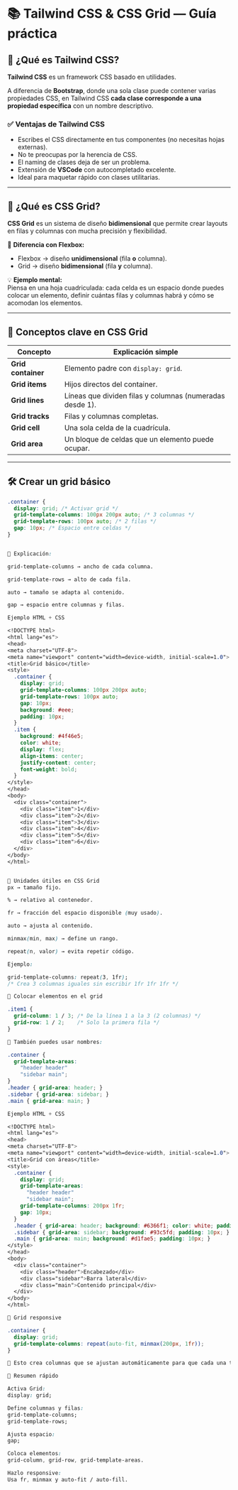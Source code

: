 # 📚 Tailwind CSS & CSS Grid — Guía práctica

## 🎨 ¿Qué es Tailwind CSS?
**Tailwind CSS** es un framework CSS basado en utilidades.  

A diferencia de **Bootstrap**, donde una sola clase puede contener varias propiedades CSS, en Tailwind CSS **cada clase corresponde a una propiedad específica** con un nombre descriptivo.

### ✅ Ventajas de Tailwind CSS
- Escribes el CSS directamente en tus componentes (no necesitas hojas externas).
- No te preocupas por la herencia de CSS.
- El naming de clases deja de ser un problema.
- Extensión de **VSCode** con autocompletado excelente.
- Ideal para maquetar rápido con clases utilitarias.

---

## 🧩 ¿Qué es CSS Grid?
**CSS Grid** es un sistema de diseño **bidimensional** que permite crear layouts en filas y columnas con mucha precisión y flexibilidad.

📌 **Diferencia con Flexbox:**  
- Flexbox → diseño **unidimensional** (fila **o** columna).  
- Grid → diseño **bidimensional** (fila **y** columna).

💡 **Ejemplo mental:**  
Piensa en una hoja cuadriculada: cada celda es un espacio donde puedes colocar un elemento, definir cuántas filas y columnas habrá y cómo se acomodan los elementos.

---

## 🧱 Conceptos clave en CSS Grid

| Concepto         | Explicación simple |
|------------------|-------------------|
| **Grid container** | Elemento padre con `display: grid`. |
| **Grid items**    | Hijos directos del container. |
| **Grid lines**    | Líneas que dividen filas y columnas (numeradas desde 1). |
| **Grid tracks**   | Filas y columnas completas. |
| **Grid cell**     | Una sola celda de la cuadrícula. |
| **Grid area**     | Un bloque de celdas que un elemento puede ocupar. |

---

## 🛠 Crear un grid básico
```css
.container {
  display: grid; /* Activar grid */
  grid-template-columns: 100px 200px auto; /* 3 columnas */
  grid-template-rows: 100px auto; /* 2 filas */
  gap: 10px; /* Espacio entre celdas */
}


📌 Explicación:

grid-template-columns → ancho de cada columna.

grid-template-rows → alto de cada fila.

auto → tamaño se adapta al contenido.

gap → espacio entre columnas y filas.

Ejemplo HTML + CSS

<!DOCTYPE html>
<html lang="es">
<head>
<meta charset="UTF-8">
<meta name="viewport" content="width=device-width, initial-scale=1.0">
<title>Grid básico</title>
<style>
  .container {
    display: grid;
    grid-template-columns: 100px 200px auto;
    grid-template-rows: 100px auto;
    gap: 10px;
    background: #eee;
    padding: 10px;
  }
  .item {
    background: #4f46e5;
    color: white;
    display: flex;
    align-items: center;
    justify-content: center;
    font-weight: bold;
  }
</style>
</head>
<body>
  <div class="container">
    <div class="item">1</div>
    <div class="item">2</div>
    <div class="item">3</div>
    <div class="item">4</div>
    <div class="item">5</div>
    <div class="item">6</div>
  </div>
</body>
</html>


📏 Unidades útiles en CSS Grid
px → tamaño fijo.

% → relativo al contenedor.

fr → fracción del espacio disponible (muy usado).

auto → ajusta al contenido.

minmax(min, max) → define un rango.

repeat(n, valor) → evita repetir código.

Ejemplo:

grid-template-columns: repeat(3, 1fr);
/* Crea 3 columnas iguales sin escribir 1fr 1fr 1fr */

🎯 Colocar elementos en el grid

.item1 {
  grid-column: 1 / 3; /* De la línea 1 a la 3 (2 columnas) */
  grid-row: 1 / 2;    /* Solo la primera fila */
}

📌 También puedes usar nombres:

.container {
  grid-template-areas:
    "header header"
    "sidebar main";
}
.header { grid-area: header; }
.sidebar { grid-area: sidebar; }
.main { grid-area: main; }

Ejemplo HTML + CSS

<!DOCTYPE html>
<html lang="es">
<head>
<meta charset="UTF-8">
<meta name="viewport" content="width=device-width, initial-scale=1.0">
<title>Grid con áreas</title>
<style>
  .container {
    display: grid;
    grid-template-areas:
      "header header"
      "sidebar main";
    grid-template-columns: 200px 1fr;
    gap: 10px;
  }
  .header { grid-area: header; background: #6366f1; color: white; padding: 10px; }
  .sidebar { grid-area: sidebar; background: #93c5fd; padding: 10px; }
  .main { grid-area: main; background: #d1fae5; padding: 10px; }
</style>
</head>
<body>
  <div class="container">
    <div class="header">Encabezado</div>
    <div class="sidebar">Barra lateral</div>
    <div class="main">Contenido principal</div>
  </div>
</body>
</html>

📱 Grid responsive

.container {
  display: grid;
  grid-template-columns: repeat(auto-fit, minmax(200px, 1fr));
}

📌 Esto crea columnas que se ajustan automáticamente para que cada una tenga mínimo 200px y se reparta el espacio restante.

🧠 Resumen rápido

Activa Grid:
display: grid;

Define columnas y filas:
grid-template-columns;
grid-template-rows;

Ajusta espacio:
gap;

Coloca elementos:
grid-column, grid-row, grid-template-areas.

Hazlo responsive:
Usa fr, minmax y auto-fit / auto-fill.
